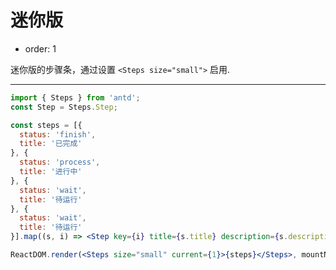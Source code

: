 # 迷你版

- order: 1

迷你版的步骤条，通过设置 `<Steps size="small">` 启用.

---

````jsx
import { Steps } from 'antd';
const Step = Steps.Step;

const steps = [{
  status: 'finish',
  title: '已完成'
}, {
  status: 'process',
  title: '进行中'
}, {
  status: 'wait',
  title: '待运行'
}, {
  status: 'wait',
  title: '待运行'
}].map((s, i) => <Step key={i} title={s.title} description={s.description} />);

ReactDOM.render(<Steps size="small" current={1}>{steps}</Steps>, mountNode);
````
